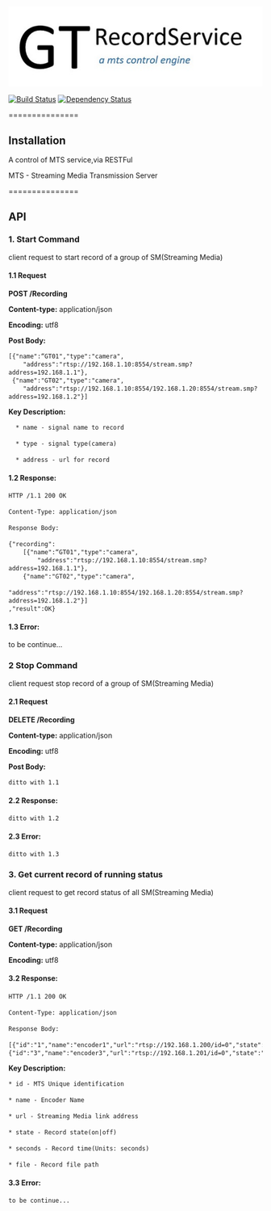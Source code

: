 
[![Build Status](./assets/logo.jpg)](./assets/logo.jpg)

 [![Build Status](https://travis-ci.org/tommywu23/GTRecordService.svg)](https://travis-ci.org/tommywu23/GTRecordService)
 [![Dependency Status](https://img.shields.io/gemnasium/tommywu23/GTRecordService.svg)](https://gemnasium.com/tommywu23/GTRecordService)

===============

## Installation

A control of MTS service,via RESTFul

MTS - Streaming Media Transmission Server

===============

## API

### 1. Start Command

  client request to start record of a group of SM(Streaming Media)

#### 1.1 Request

  **POST /Recording**

  **Content-type:** application/json

  **Encoding:** utf8

  **Post Body:**

    [{"name":“GT01","type":"camera",
        "address":"rtsp://192.168.1.10:8554/stream.smp?address=192.168.1.1"},
     {"name":"GT02","type":"camera",
        "address":"rtsp://192.168.1.10:8554/192.168.1.20:8554/stream.smp?address=192.168.1.2"}]

  **Key Description:**

      * name - signal name to record

      * type - signal type(camera)

      * address - url for record

#### 1.2 Response:

    HTTP /1.1 200 OK

    Content-Type: application/json

    Response Body:

    {"recording":
        [{"name":“GT01","type":"camera",
            "address":"rtsp://192.168.1.10:8554/stream.smp?address=192.168.1.1"},
        {"name":"GT02","type":"camera",
            "address":"rtsp://192.168.1.10:8554/192.168.1.20:8554/stream.smp?address=192.168.1.2"}]
    ,"result":OK}

#### 1.3 Error:

  to be continue...

### 2 Stop Command

  client request stop record of a group of SM(Streaming Media)

#### 2.1 Request

  **DELETE /Recording**

  **Content-type:** application/json

  **Encoding:** utf8

  **Post Body:**

    ditto with 1.1

#### 2.2 Response:

    ditto with 1.2

#### 2.3 Error:

    ditto with 1.3

### 3. Get current record of running status

  client request to get record status of all SM(Streaming Media)

#### 3.1 Request

  **GET /Recording**

  **Content-type:** application/json

  **Encoding:** utf8

#### 3.2 Response:

    HTTP /1.1 200 OK

    Content-Type: application/json

    Response Body:

    [{"id":"1","name":"encoder1","url":"rtsp://192.168.1.200/id=0","state":"off","seconds":0,"count":0,"file":""},
    {"id":"3","name":"encoder3","url":"rtsp://192.168.1.201/id=0","state":"off","seconds":0,"count":0,"file":""}]

  **Key Description:**

    * id - MTS Unique identification

    * name - Encoder Name

    * url - Streaming Media link address

    * state - Record state(on|off)

    * seconds - Record time(Units: seconds)

    * file - Record file path

#### 3.3 Error:

    to be continue...



